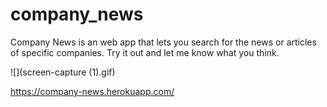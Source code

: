 # company_news

Company News is an web app that lets you search for the news or articles of specific companies. Try it out and let me know what you think.

![](screen-capture (1).gif)

https://company-news.herokuapp.com/

